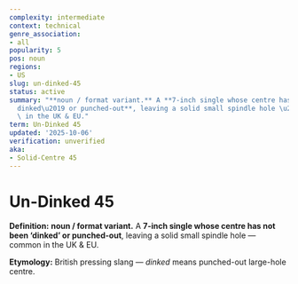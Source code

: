 ```yaml
---
complexity: intermediate
context: technical
genre_association:
- all
popularity: 5
pos: noun
regions:
- US
slug: un-dinked-45
status: active
summary: "**noun / format variant.** A **7-inch single whose centre has not been \u2018\
  dinked\u2019 or punched-out**, leaving a solid small spindle hole \u2014 common\
  \ in the UK & EU."
term: Un-Dinked 45
updated: '2025-10-06'
verification: unverified
aka:
- Solid-Centre 45
---
```


# Un-Dinked 45

**Definition:** **noun / format variant.** A **7-inch single whose centre has not been ‘dinked’ or punched-out**, leaving a solid small spindle hole — common in the UK & EU.

**Etymology:** British pressing slang — *dinked* means punched-out large-hole centre.

